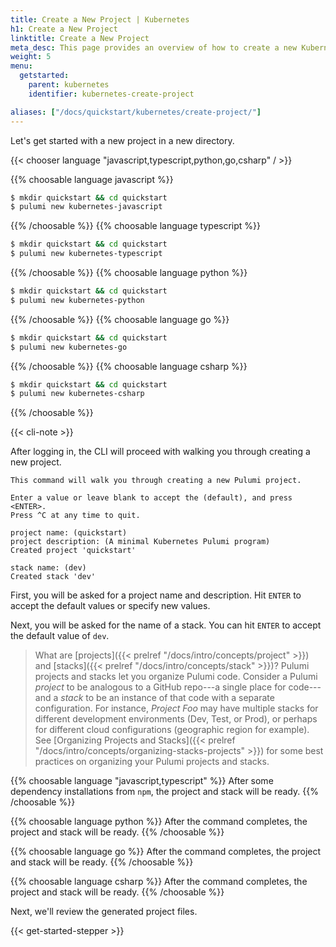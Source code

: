 ```yaml
---
title: Create a New Project | Kubernetes
h1: Create a New Project
linktitle: Create a New Project
meta_desc: This page provides an overview of how to create a new Kubernetes + Pulumi project.
weight: 5
menu:
  getstarted:
    parent: kubernetes
    identifier: kubernetes-create-project

aliases: ["/docs/quickstart/kubernetes/create-project/"]
---
```


Let's get started with a new project in a new directory.

{{< chooser language "javascript,typescript,python,go,csharp" / >}}

{{% choosable language javascript %}}

```bash
$ mkdir quickstart && cd quickstart
$ pulumi new kubernetes-javascript
```

{{% /choosable %}}
{{% choosable language typescript %}}

```bash
$ mkdir quickstart && cd quickstart
$ pulumi new kubernetes-typescript
```

{{% /choosable %}}
{{% choosable language python %}}

```bash
$ mkdir quickstart && cd quickstart
$ pulumi new kubernetes-python
```

{{% /choosable %}}
{{% choosable language go %}}

```bash
$ mkdir quickstart && cd quickstart
$ pulumi new kubernetes-go
```

{{% /choosable %}}
{{% choosable language csharp %}}

```bash
$ mkdir quickstart && cd quickstart
$ pulumi new kubernetes-csharp
```

{{% /choosable %}}

{{< cli-note >}}

After logging in, the CLI will proceed with walking you through creating a new project.

```
This command will walk you through creating a new Pulumi project.

Enter a value or leave blank to accept the (default), and press <ENTER>.
Press ^C at any time to quit.

project name: (quickstart)
project description: (A minimal Kubernetes Pulumi program)
Created project 'quickstart'

stack name: (dev)
Created stack 'dev'
```

First, you will be asked for a project name and description. Hit `ENTER` to accept the default values or specify new values.

Next, you will be asked for the name of a stack. You can hit `ENTER` to accept the default value of `dev`.

> What are [projects]({{< prelref "/docs/intro/concepts/project" >}}) and [stacks]({{< prelref "/docs/intro/concepts/stack" >}})? Pulumi projects and stacks let you organize Pulumi code. Consider a Pulumi _project_ to be analogous to a GitHub repo---a single place for code---and a _stack_ to be an instance of that code with a separate configuration. For instance, _Project Foo_ may have multiple stacks for different development environments (Dev, Test, or Prod), or perhaps for different cloud configurations (geographic region for example). See [Organizing Projects and Stacks]({{< prelref "/docs/intro/concepts/organizing-stacks-projects" >}}) for some best practices on organizing your Pulumi projects and stacks.

{{% choosable language "javascript,typescript" %}}
After some dependency installations from `npm`, the project and stack will be ready.
{{% /choosable %}}

{{% choosable language python %}}
After the command completes, the project and stack will be ready.
{{% /choosable %}}

{{% choosable language go %}}
After the command completes, the project and stack will be ready.
{{% /choosable %}}

{{% choosable language csharp %}}
After the command completes, the project and stack will be ready.
{{% /choosable %}}

Next, we'll review the generated project files.

{{< get-started-stepper >}}
